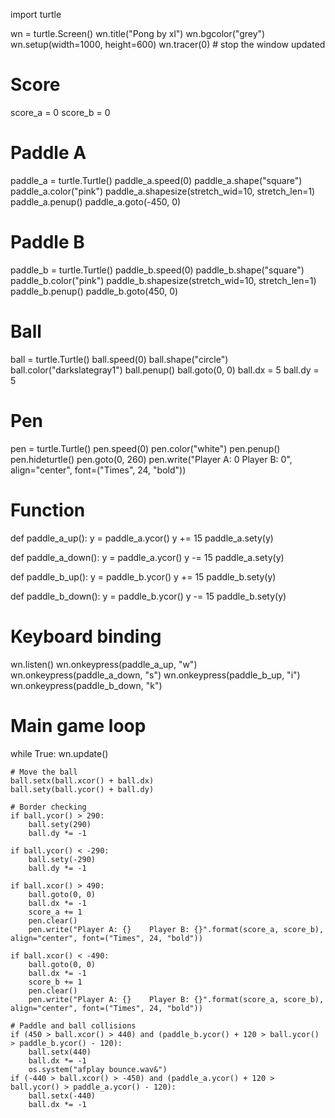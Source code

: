 import turtle

wn = turtle.Screen()
wn.title("Pong by xl")
wn.bgcolor("grey")
wn.setup(width=1000, height=600)
wn.tracer(0)  # stop the window updated

# Score
score_a = 0
score_b = 0

# Paddle A
paddle_a = turtle.Turtle()
paddle_a.speed(0)
paddle_a.shape("square")
paddle_a.color("pink")
paddle_a.shapesize(stretch_wid=10, stretch_len=1)
paddle_a.penup()
paddle_a.goto(-450, 0)


# Paddle B
paddle_b = turtle.Turtle()
paddle_b.speed(0)
paddle_b.shape("square")
paddle_b.color("pink")
paddle_b.shapesize(stretch_wid=10, stretch_len=1)
paddle_b.penup()
paddle_b.goto(450, 0)

# Ball
ball = turtle.Turtle()
ball.speed(0)
ball.shape("circle")
ball.color("darkslategray1")
ball.penup()
ball.goto(0, 0)
ball.dx = 5
ball.dy = 5

# Pen
pen = turtle.Turtle()
pen.speed(0)
pen.color("white")
pen.penup()
pen.hideturtle()
pen.goto(0, 260)
pen.write("Player A: 0    Player B: 0", align="center", font=("Times", 24, "bold"))


# Function
def paddle_a_up():
    y = paddle_a.ycor()
    y += 15
    paddle_a.sety(y)


def paddle_a_down():
    y = paddle_a.ycor()
    y -= 15
    paddle_a.sety(y)


def paddle_b_up():
    y = paddle_b.ycor()
    y += 15
    paddle_b.sety(y)


def paddle_b_down():
    y = paddle_b.ycor()
    y -= 15
    paddle_b.sety(y)


# Keyboard binding
wn.listen()
wn.onkeypress(paddle_a_up, "w")
wn.onkeypress(paddle_a_down, "s")
wn.onkeypress(paddle_b_up, "i")
wn.onkeypress(paddle_b_down, "k")


# Main game loop
while True:
    wn.update()

    # Move the ball
    ball.setx(ball.xcor() + ball.dx)
    ball.sety(ball.ycor() + ball.dy)

    # Border checking
    if ball.ycor() > 290:
        ball.sety(290)
        ball.dy *= -1

    if ball.ycor() < -290:
        ball.sety(-290)
        ball.dy *= -1

    if ball.xcor() > 490:
        ball.goto(0, 0)
        ball.dx *= -1
        score_a += 1
        pen.clear()
        pen.write("Player A: {}    Player B: {}".format(score_a, score_b), align="center", font=("Times", 24, "bold"))

    if ball.xcor() < -490:
        ball.goto(0, 0)
        ball.dx *= -1
        score_b += 1
        pen.clear()
        pen.write("Player A: {}    Player B: {}".format(score_a, score_b), align="center", font=("Times", 24, "bold"))

    # Paddle and ball collisions
    if (450 > ball.xcor() > 440) and (paddle_b.ycor() + 120 > ball.ycor() > paddle_b.ycor() - 120):
        ball.setx(440)
        ball.dx *= -1
        os.system("afplay bounce.wav&")
    if (-440 > ball.xcor() > -450) and (paddle_a.ycor() + 120 > ball.ycor() > paddle_a.ycor() - 120):
        ball.setx(-440)
        ball.dx *= -1
